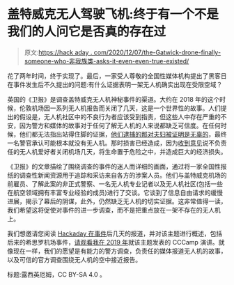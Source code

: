 # 盖特威克无人驾驶飞机:终于有一个不是我们的人问它是否真的存在过

> 原文:[https://hack aday . com/2020/12/07/the-Gatwick-drone-finally-someone-who-非我族类-asks-it-even-even-true-existed/](https://hackaday.com/2020/12/07/the-gatwick-drone-finally-someone-who-isnt-us-asks-whether-it-ever-really-existed/)

花了两年时间，终于实现了。最后，一家受人尊敬的全国性媒体机构提出了黑客日在事件发生后不久提出的问题:有什么证据表明一架无人机确实出现在受限空域？

英国的《卫报》是调查盖特威克无人机神秘事件的渠道。大约在 2018 年的这个时候，伦敦机场因一系列无人机报告而关闭了几天，这是一个世界性的故事。人们提出的假设是，无人机社区中的不良行为者应该受到指责，但这些人中存在严重的不安，因为警方和媒体的故事对于任何了解无人机的人来说都缺乏可信度。在任何时候，他们都无法指出站得住脚的证据，[他们逮捕的那对夫妇被证明是无辜的](https://hackaday.com/2020/06/17/justice-for-the-gatwick-two-the-final-chapter-in-the-british-drone-panic-saga/)，最终一名警官承认可能根本就没有无人机。那时损害已经造成，因为[收到意见](https://dictionary.reverso.net/english-cobuild/received+opinion)说不负责任的无人机爱好者关闭机场几天，将生命置于危险之中，并造成巨大的经济损失。

《卫报》的文章描绘了围绕调查的事件的迷人而详细的画面，通过将一家全国性报纸的调查性新闻资源用于追踪和采访来自各方的涉案人员。他们与盖特威克机场的前雇员、了解此案的非正式警察、一名无人机专业记者以及无人机社区(包括一些在航空领域拥有丰富专业经验的成员)进行了交谈。它谈到了信息自由请求的缓慢进展，揭示了幕后的阴谋，此外，仍然缺乏无人机的切实证据。这非常值得一读，我们希望这将促使对事件的进一步调查，而不是把重点放在一架不存在的无人机上。

我们想邀请您阅读 [Hackaday 在事件](https://hackaday.com/2018/12/26/ooops-did-we-just-close-an-airport-over-a-ufo-sighting/)后几天的报道，并对该主题进行概述，包括后来的希思罗机场事件，[请观看我在 2019 年](https://media.ccc.de/v/Camp2019-10235-the_great_british_drone_panic)就该主题发表的 CCCamp 演讲。就像现在一样，我们的愿望是有能力的警方调查，负责任的媒体报道无人机的故事，以及可信的官方调查围绕无人机的空中接近报告。

标题:露西英厄姆，CC BY-SA 4.0 。
